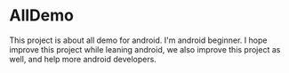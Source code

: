 # AllDemo
This project is about all demo for android. I'm android beginner. I hope improve this project
while leaning android, we also improve this project as well, and help more android developers.
